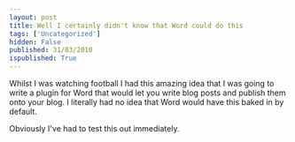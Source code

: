 ```yaml
---
layout: post
title: Well I certainly didn't know that Word could do this
tags: ['Uncategorized']
hidden: False
published: 31/03/2010
ispublished: True
---
```

<p>Whilst I was watching football I had this amazing idea that I was going to write a plugin for Word that would let you write blog posts and publish them onto your blog. I literally had no idea that Word would have this baked in by default.
</p><p>Obviously I've had to test this out immediately.
</p>
